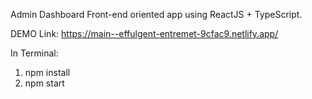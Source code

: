 Admin Dashboard Front-end oriented app using ReactJS + TypeScript.

DEMO Link: https://main--effulgent-entremet-9cfac9.netlify.app/

In Terminal:
1. npm install
2. npm start